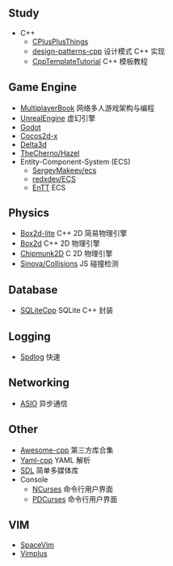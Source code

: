 
Study
-----
- C++
  - [CPlusPlusThings](https://github.com/Light-City/CPlusPlusThings)
  - [design-patterns-cpp](https://github.com/JakubVojvoda/design-patterns-cpp) 设计模式 C++ 实现
  - [CppTemplateTutorial](https://github.com/wuye9036/CppTemplateTutorial) C++ 模板教程

Game Engine
-----------
- [MultiplayerBook](https://github.com/MultiplayerBook/MultiplayerBook) 网络多人游戏架构与编程
- [UnrealEngine](https://github.com/EpicGames/UnrealEngine) 虚幻引擎
- [Godot](https://github.com/godotengine/godot)
- [Cocos2d-x](https://github.com/cocos2d/cocos2d-x)
- [Delta3d](https://github.com/delta3d/delta3d)
- [TheCherno/Hazel](https://github.com/TheCherno/Hazel)
- Entity-Component-System (ECS)
  - [SergeyMakeev/ecs](https://github.com/SergeyMakeev/ecs)
  - [redxdev/ECS](https://github.com/redxdev/ECS)
  - [EnTT](https://github.com/skypjack/entt) ECS

Physics
-------
- [Box2d-lite](https://github.com/erincatto/box2d-lite) C++ 2D 简易物理引擎
- [Box2d](https://github.com/erincatto/box2d) C++ 2D 物理引擎
- [Chipmunk2D](https://github.com/slembcke/Chipmunk2D) C 2D 物理引擎
- [Sinova/Collisions](https://github.com/Sinova/Collisions) JS 碰撞检测

Database
--------
- [SQLiteCpp](https://github.com/SRombauts/SQLiteCpp) SQLite C++ 封装

Logging
-------
- [Spdlog](https://github.com/gabime/spdlog) 快速

Networking
----------
- [ASIO](https://github.com/chriskohlhoff/asio) 异步通信

Other
-----
- [Awesome-cpp](https://github.com/fffaraz/awesome-cpp) 第三方库合集
- [Yaml-cpp](https://github.com/jbeder/yaml-cpp) YAML 解析
- [SDL](https://github.com/libsdl-org/SDL) 简单多媒体库
- Console
  - [NCurses](https://github.com/mirror/ncurses) 命令行用户界面
  - [PDCurses](https://github.com/wmcbrine/PDCurses) 命令行用户界面

VIM
---
- [SpaceVim](https://github.com/SpaceVim/SpaceVim)
- [Vimplus](https://github.com/chxuan/vimplus)
